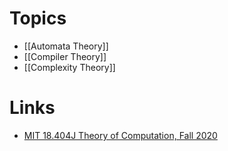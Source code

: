 # Topics
* [[Automata Theory]]
* [[Compiler Theory]]
* [[Complexity Theory]]
# Links
* [MIT 18.404J Theory of Computation, Fall 2020](https://www.youtube.com/watch?v=9syvZr-9xwk&list=PLUl4u3cNGP60_JNv2MmK3wkOt9syvfQWY)